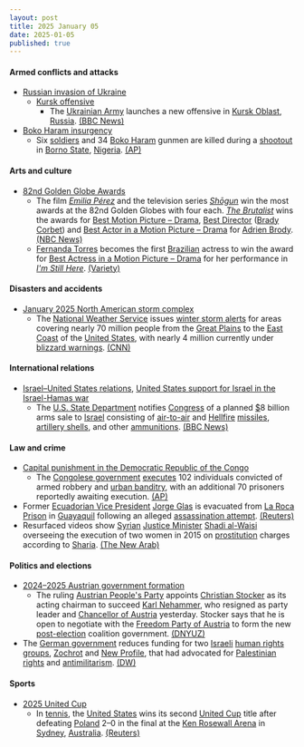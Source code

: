 ```yaml
---
layout: post
title: 2025 January 05
date: 2025-01-05
published: true
---
```



#### Armed conflicts and attacks

* [Russian invasion of Ukraine](https://en.wikipedia.org/wiki/Russian_invasion_of_Ukraine "Russian invasion of Ukraine")
  * [Kursk offensive](https://en.wikipedia.org/wiki/Kursk_offensive_%282024%E2%80%93present%29 "Kursk offensive (2024–present)")
    * The [Ukrainian Army](https://en.wikipedia.org/wiki/Army_of_Ukraine "Army of Ukraine") launches a new offensive in [Kursk Oblast](https://en.wikipedia.org/wiki/Kursk_Oblast "Kursk Oblast"), [Russia](https://en.wikipedia.org/wiki/Russia "Russia"). [(BBC News)](https://www.bbc.com/news/articles/c86wz0vd1dwo)
* [Boko Haram insurgency](https://en.wikipedia.org/wiki/Boko_Haram_insurgency "Boko Haram insurgency")
  * Six [soldiers](https://en.wikipedia.org/wiki/Nigerian_Armed_Forces "Nigerian Armed Forces") and 34 [Boko Haram](https://en.wikipedia.org/wiki/Boko_Haram "Boko Haram") gunmen are killed during a [shootout](https://en.wikipedia.org/wiki/Shootout "Shootout") in [Borno State](https://en.wikipedia.org/wiki/Borno_State "Borno State"), [Nigeria](https://en.wikipedia.org/wiki/Nigeria "Nigeria"). [(AP)](https://apnews.com/article/nigeria-borno-extremists-boko-haram-clash-237e12f721343e21253a4ce60fd78201)

#### Arts and culture

* [82nd Golden Globe Awards](https://en.wikipedia.org/wiki/82nd_Golden_Globe_Awards "82nd Golden Globe Awards")
  * The film *[Emilia Pérez](https://en.wikipedia.org/wiki/Emilia_P%C3%A9rez "Emilia Pérez")* and the television series *[Shōgun](https://en.wikipedia.org/wiki/Sh%C5%8Dgun_%282024_TV_series%29 "Shōgun (2024 TV series)")* win the most awards at the 82nd Golden Globes with four each. *[The Brutalist](https://en.wikipedia.org/wiki/The_Brutalist "The Brutalist")* wins the awards for [Best Motion Picture – Drama](https://en.wikipedia.org/wiki/Golden_Globe_Award_for_Best_Motion_Picture_%E2%80%93_Drama "Golden Globe Award for Best Motion Picture – Drama"), [Best Director](https://en.wikipedia.org/wiki/Golden_Globe_Award_for_Best_Director "Golden Globe Award for Best Director") ([Brady Corbet](https://en.wikipedia.org/wiki/Brady_Corbet "Brady Corbet")) and [Best Actor in a Motion Picture – Drama](https://en.wikipedia.org/wiki/Golden_Globe_Award_for_Best_Actor_in_a_Motion_Picture_%E2%80%93_Drama "Golden Globe Award for Best Actor in a Motion Picture – Drama") for [Adrien Brody](https://en.wikipedia.org/wiki/Adrien_Brody "Adrien Brody"). [(NBC News)](https://www.nbcnews.com/pop-culture/pop-culture-news/golden-globes-2025-winners-complete-list-rcna186300)
  * [Fernanda Torres](https://en.wikipedia.org/wiki/Fernanda_Torres "Fernanda Torres") becomes the first [Brazilian](https://en.wikipedia.org/wiki/Brazilians "Brazilians") actress to win the award for [Best Actress in a Motion Picture – Drama](https://en.wikipedia.org/wiki/Golden_Globe_Award_for_Best_Actress_in_a_Motion_Picture_%E2%80%93_Drama "Golden Globe Award for Best Actress in a Motion Picture – Drama") for her performance in *[I'm Still Here](https://en.wikipedia.org/wiki/I%27m_Still_Here_%282024_film%29 "I'm Still Here (2024 film)")*. [(Variety)](https://variety.com/2025/film/news/fernanda-torres-golden-globes-best-actress-drama-film-1236262309/)

#### Disasters and accidents

* [January 2025 North American storm complex](https://en.wikipedia.org/wiki/January_2025_North_American_storm_complex "January 2025 North American storm complex")
  * The [National Weather Service](https://en.wikipedia.org/wiki/National_Weather_Service "National Weather Service") issues [winter storm alerts](https://en.wikipedia.org/wiki/Winter_storm_warning "Winter storm warning") for areas covering nearly 70 million people from the [Great Plains](https://en.wikipedia.org/wiki/Great_Plains "Great Plains") to the [East Coast](https://en.wikipedia.org/wiki/East_Coast_of_the_United_States "East Coast of the United States") of the [United States](https://en.wikipedia.org/wiki/United_States "United States"), with nearly 4 million currently under [blizzard warnings](https://en.wikipedia.org/wiki/Blizzard_warning "Blizzard warning"). [(CNN)](https://www.cnn.com/2025/01/05/weather/winter-storm-weather-weekend/index.html)

#### International relations

* [Israel–United States relations](https://en.wikipedia.org/wiki/Israel%E2%80%93United_States_relations "Israel–United States relations"), [United States support for Israel in the Israel-Hamas war](https://en.wikipedia.org/wiki/United_States_support_for_Israel_in_the_Israel-Hamas_war "United States support for Israel in the Israel-Hamas war")
  * The [U.S. State Department](https://en.wikipedia.org/wiki/United_States_Department_of_State "United States Department of State") notifies [Congress](https://en.wikipedia.org/wiki/United_States_Congress "United States Congress") of a planned [$](https://en.wikipedia.org/wiki/United_States_dollar "United States dollar")8 billion arms sale to [Israel](https://en.wikipedia.org/wiki/Israel "Israel") consisting of [air-to-air](https://en.wikipedia.org/wiki/Air-to-air_missile "Air-to-air missile") and [Hellfire](https://en.wikipedia.org/wiki/AGM-114_Hellfire "AGM-114 Hellfire") [missiles](https://en.wikipedia.org/wiki/Missile "Missile"), [artillery shells](https://en.wikipedia.org/wiki/Shell_%28projectile%29 "Shell (projectile)"), and other [ammunitions](https://en.wikipedia.org/wiki/Ammunition "Ammunition"). [(BBC News)](https://www.bbc.com/news/articles/cpvne94v1rdo)

#### Law and crime

* [Capital punishment in the Democratic Republic of the Congo](https://en.wikipedia.org/wiki/Capital_punishment_in_the_Democratic_Republic_of_the_Congo "Capital punishment in the Democratic Republic of the Congo")
  * The [Congolese government](https://en.wikipedia.org/wiki/Government_of_the_Democratic_Republic_of_the_Congo "Government of the Democratic Republic of the Congo") [executes](https://en.wikipedia.org/wiki/Capital_punishment "Capital punishment") 102 individuals convicted of armed robbery and [urban banditry](https://en.wikipedia.org/wiki/Banditry "Banditry"), with an additional 70 prisoners reportedly awaiting execution. [(AP)](https://apnews.com/article/congo-executes-kulunas-bandits-dc460aa0fc69489f2c1005b33796e0c9)
* Former [Ecuadorian Vice President](https://en.wikipedia.org/wiki/Vice_President_of_Ecuador "Vice President of Ecuador") [Jorge Glas](https://en.wikipedia.org/wiki/Jorge_Glas "Jorge Glas") is evacuated from [La Roca Prison](https://en.wikipedia.org/wiki/Litoral_Penitentiary "Litoral Penitentiary") in [Guayaquil](https://en.wikipedia.org/wiki/Guayaquil "Guayaquil") following an alleged [assassination attempt](https://en.wikipedia.org/wiki/Assassination_attempt "Assassination attempt"). [(Reuters)](https://www.reuters.com/world/americas/ecuadors-ex-vp-glas-evacuated-prison-after-attempted-killing-lawyer-says-2025-01-05/)
* Resurfaced videos show [Syrian](https://en.wikipedia.org/wiki/Syria "Syria") [Justice Minister](https://en.wikipedia.org/wiki/Ministry_of_Justice_%28Syria%29 "Ministry of Justice (Syria)") [Shadi al-Waisi](https://en.wikipedia.org/wiki/Shadi_al-Waisi "Shadi al-Waisi") overseeing the execution of two women in 2015 on [prostitution](https://en.wikipedia.org/wiki/Prostitution "Prostitution") charges according to [Sharia](https://en.wikipedia.org/wiki/Sharia "Sharia"). [(The New Arab)](https://www.newarab.com/news/syrian-minister-oversaw-execution-women-prostitution)

#### Politics and elections

* [2024–2025 Austrian government formation](https://en.wikipedia.org/wiki/2024_Austrian_legislative_election#Government_formation "2024 Austrian legislative election")
  * The ruling [Austrian People's Party](https://en.wikipedia.org/wiki/Austrian_People%27s_Party "Austrian People's Party") appoints [Christian Stocker](https://en.wikipedia.org/wiki/Christian_Stocker "Christian Stocker") as its acting chairman to succeed [Karl Nehammer](https://en.wikipedia.org/wiki/Karl_Nehammer "Karl Nehammer"), who resigned as party leader and [Chancellor of Austria](https://en.wikipedia.org/wiki/Federal_Chancellor_of_Austria "Federal Chancellor of Austria") yesterday. Stocker says that he is open to negotiate with the [Freedom Party of Austria](https://en.wikipedia.org/wiki/Freedom_Party_of_Austria "Freedom Party of Austria") to form the new [post-election](https://en.wikipedia.org/wiki/2024_Austrian_legislative_election "2024 Austrian legislative election") coalition government. [(DNYUZ)](https://dnyuz.com/2025/01/05/new-austrian-conservative-leader-ready-for-coalition-talks-with-far-right/)
* The [German government](https://en.wikipedia.org/wiki/Cabinet_of_Germany "Cabinet of Germany") reduces funding for two [Israeli](https://en.wikipedia.org/wiki/Israel "Israel") [human rights groups](https://en.wikipedia.org/wiki/Human_rights_group "Human rights group"), [Zochrot](https://en.wikipedia.org/wiki/Zochrot "Zochrot") and [New Profile](https://en.wikipedia.org/wiki/New_Profile "New Profile"), that had advocated for [Palestinian rights](https://en.wikipedia.org/wiki/Pro-Palestine "Pro-Palestine") and [antimilitarism](https://en.wikipedia.org/wiki/Antimilitarism "Antimilitarism"). [(DW)](https://www.dw.com/en/germany-defunds-2-israeli-human-rights-groups/a-71217628)

#### Sports

* [2025 United Cup](https://en.wikipedia.org/wiki/2025_United_Cup "2025 United Cup")
  * In [tennis](https://en.wikipedia.org/wiki/Tennis "Tennis"), the [United States](https://en.wikipedia.org/wiki/Tennis_in_the_United_States "Tennis in the United States") wins its second [United Cup](https://en.wikipedia.org/wiki/United_Cup "United Cup") title after defeating [Poland](https://en.wikipedia.org/wiki/Sport_in_Poland "Sport in Poland") 2–0 in the final at the [Ken Rosewall Arena](https://en.wikipedia.org/wiki/Ken_Rosewall_Arena "Ken Rosewall Arena") in [Sydney](https://en.wikipedia.org/wiki/Sydney "Sydney"), [Australia](https://en.wikipedia.org/wiki/Australia "Australia"). [(Reuters)](https://www.reuters.com/sports/tennis/united-states-claim-second-united-cup-title-with-win-over-poland-2025-01-05/)
